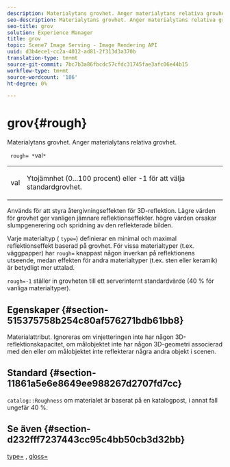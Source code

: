 ```yaml
---
description: Materialytans grovhet. Anger materialytans relativa grovhet.
seo-description: Materialytans grovhet. Anger materialytans relativa grovhet.
seo-title: grov
solution: Experience Manager
title: grov
topic: Scene7 Image Serving - Image Rendering API
uuid: d3b4ece1-cc2a-4012-ad81-2f313d3a370b
translation-type: tm+mt
source-git-commit: 7bc7b3a86fbcdc57cfdc31745fae3afc06e44b15
workflow-type: tm+mt
source-wordcount: '186'
ht-degree: 0%

---
```



# grov{#rough}

Materialytans grovhet. Anger materialytans relativa grovhet.

` rough= *`val`*`

<table id="simpletable_432E33EC87144AC7A2A8D9406F862708"> 
 <tr class="strow"> 
  <td class="stentry"> <p> <span class="varname"> val  </span> </p> </td> 
  <td class="stentry"> <p>Ytojämnhet (0...100 procent) eller -1 för att välja standardgrovhet. </p> </td> 
 </tr> 
</table>

Används för att styra återgivningseffekten för 3D-reflektion. Lägre värden för grovhet ger vanligen jämnare reflektionseffekter. högre värden orsakar slumpgenerering och spridning av den reflekterade bilden.

Varje materialtyp ( `type=`) definierar en minimal och maximal reflektionseffekt baserad på grovhet. För vissa materialtyper (t.ex. väggpapper) har `rough=` knappast någon inverkan på reflektionens utseende, medan effekten för andra materialtyper (t.ex. sten eller keramik) är betydligt mer uttalad.

`rough=-1` ställer in grovheten till ett serverinternt standardvärde (40 % för vanliga materialtyper).

## Egenskaper {#section-515375758b254c80af576271bdb61bb8}

Materialattribut. Ignoreras om vinjetteringen inte har någon 3D-reflektionskapacitet, om målobjektet inte har någon 3D-geometri associerad med den eller om målobjektet inte reflekterar några andra objekt i scenen.

## Standard {#section-11861a5e6e8649ee988267d2707fd7cc}

`catalog::Roughness` om materialet är baserat på en katalogpost, i annat fall ungefär 40 %.

## Se även {#section-d232fff7237443cc95c4bb50cb3d32bb}

[type=](../../../../../ir-api/http-protocol/image-rendering-api-ref/c-ir-http-protocol-ref/c-ir-http-protocol-command-reference/r-ir-http-type.md#reference-128c7de89e2d46838019b560f3f84a35) ,  [gloss=](../../../../../ir-api/http-protocol/image-rendering-api-ref/c-ir-http-protocol-ref/c-ir-http-protocol-command-reference/r-ir-http-gloss.md#reference-325aef2ee51e4e1584a06047427340ca)
